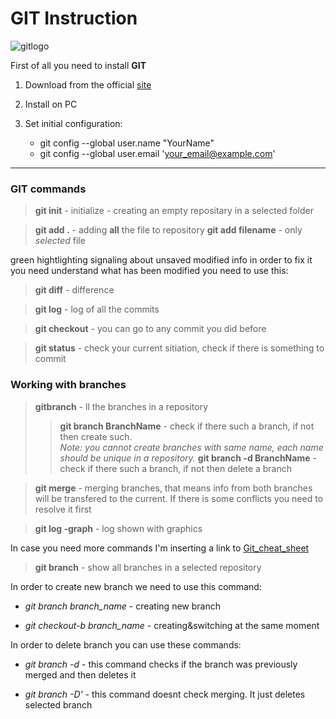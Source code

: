 # GIT Instruction

![gitlogo](git_logo.png)

First of all you need to install **GIT** 

1. Download from the official [site](https://git-scm.com/download/win)

2. Install on PC

3. Set initial configuration: 
   
    * git config --global user.name "YourName"
    * git config --global user.email 'your_email@example.com'

----
### **GIT commands**

> **git init** - initialize - creating an empty repositary in a selected folder 

> **git add .** - adding **all** the file to repository **git add filename** - only *selected* file



green hightlighting signaling about unsaved modified info in order to fix it you need understand what has been modified  you need to use this:

> **git diff** - difference

> **git log** - log of all the commits

> **git checkout** - you can go to any commit you did before

> **git status** - check your current sitiation, check if there is something to commit


### Working with branches 

> **gitbranch** - ll the branches in a repository
>> **git branch BranchName** - check if there such a branch, if not then create such.   
*Note: you cannot create branches with same name, each name should be unique in a repository.*
>> **git branch -d BranchName** - check if there such a branch, if not then delete a branch

> **git merge** - merging branches, that means info from both branches will be transfered to the current. If there is some conflicts you need to resolve it first

> **git log -graph** - log shown with graphics


In case you need more commands I'm inserting a link to [Git_cheat_sheet](https://education.github.com/git-cheat-sheet-education.pdf)
> **git branch** - show  all branches in a selected repository

In  order to create new branch we need to use this command:

+ *git branch  branch_name* - creating new branch

+ *git checkout-b branch_name* - creating&switching at the same moment

In order to delete branch you can use these commands:
 + *git branch -d* - this command checks if the branch was previously merged and then deletes it

 + *git branch -D'* - this command doesnt check merging. It just deletes selected branch
